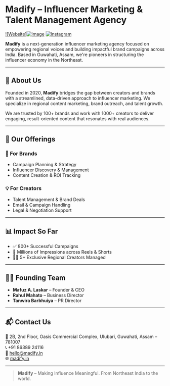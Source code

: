 # Madify – Influencer Marketing & Talent Management Agency

[![Website]![image](https://github.com/user-attachments/assets/c38422d6-a8b0-46b7-97e0-22edc40eb004)](https://madify.in)
[![Instagram](https://img.shields.io/badge/Follow-@madify.in-red)](https://instagram.com/madify.in)

**Madify** is a next-generation influencer marketing agency focused on empowering regional voices and building impactful brand campaigns across India. Based in Guwahati, Assam, we're pioneers in structuring the influencer economy in the Northeast.

---

## 🌟 About Us

Founded in 2020, **Madify** bridges the gap between creators and brands with a streamlined, data-driven approach to influencer marketing. We specialize in regional content marketing, brand outreach, and talent growth.

We are trusted by 100+ brands and work with 1000+ creators to deliver engaging, result-oriented content that resonates with real audiences.

---

## 🚀 Our Offerings

### 🎯 For Brands
- Campaign Planning & Strategy
- Influencer Discovery & Management
- Content Creation & ROI Tracking

### 💡 For Creators
- Talent Management & Brand Deals
- Email & Campaign Handling
- Legal & Negotiation Support

---

## 📊 Impact So Far

- ✅ 800+ Successful Campaigns
- 🎥 Millions of Impressions across Reels & Shorts
- 🧑‍🎤 5+ Exclusive Regional Creators Managed

---

## 🧑‍💼 Founding Team

- **Mafuz A. Laskar** – Founder & CEO  
- **Rahul Mahato** – Business Director  
- **Tanwira Barbhuiya** – PR Director

---

## 📬 Contact Us

📍 2B, 2nd Floor, Oasis Commercial Complex, Ulubari, Guwahati, Assam – 781007  
📞 +91 86389 24116  
📧 hello@madify.in  
🌐 [madify.in](https://madify.in)  

---

> **Madify** – Making Influence Meaningful. From Northeast India to the world.
